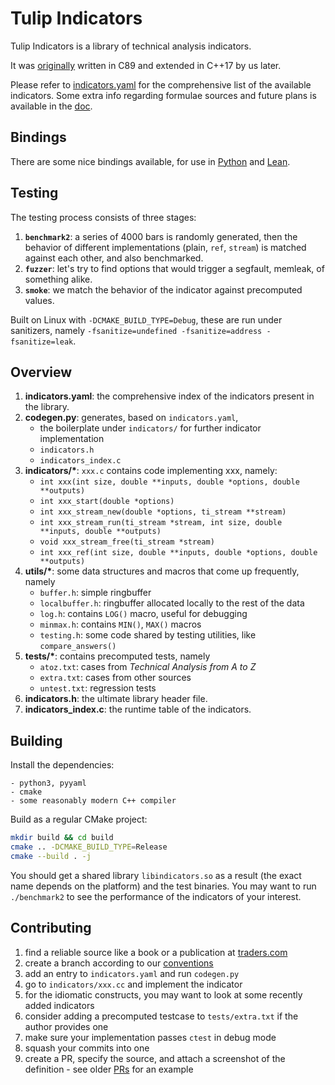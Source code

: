 # Tulip Indicators

Tulip Indicators is a library of technical analysis indicators.

It was [originally](https://github.com/TulipCharts/tulipindicators) written in C89 and extended in C++17 by us later.

Please refer to [indicators.yaml](./indicators.yaml) for the comprehensive list of the available indicators. Some extra info regarding formulae sources and future plans is available in the [doc](https://docs.google.com/spreadsheets/d/1WhdTc_AN-_KF_tgcG8B31Tgy6z-pR9rOv1Nr3dxLn5g).

## Bindings

There are some nice bindings available, for use in [Python](https://github.com/hcmc-project/tulipindicators-bindings/tree/master/python) and [Lean](https://github.com/hcmc-project/tulipindicators-bindings/tree/master/lean).

## Testing

The testing process consists of three stages:
1. **`benchmark2`**: a series of 4000 bars is randomly generated, then the behavior of different implementations (plain, `ref`, `stream`) is matched against each other, and also benchmarked.
2. **`fuzzer`**: let's try to find options that would trigger a segfault, memleak, of something alike.
3. **`smoke`**: we match the behavior of the indicator against precomputed values.

Built on Linux with `-DCMAKE_BUILD_TYPE=Debug`, these are run under sanitizers, namely `-fsanitize=undefined -fsanitize=address -fsanitize=leak`.

## Overview

1. **indicators.yaml**: the comprehensive index of the indicators present in the library.
1. **codegen.py**: generates, based on `indicators.yaml`,
    + the boilerplate under `indicators/` for further indicator implementation
    + `indicators.h`
    + `indicators_index.c`
2. **indicators/\***: `xxx.c` contains code implementing xxx, namely:
    + `int xxx(int size, double **inputs, double *options, double **outputs)`
    + `int xxx_start(double *options)`  
    + `int xxx_stream_new(double *options, ti_stream **stream)`
    + `int xxx_stream_run(ti_stream *stream, int size, double **inputs, double **outputs)`
    + `void xxx_stream_free(ti_stream *stream)`   
    + `int xxx_ref(int size, double **inputs, double *options, double **outputs)`  
3. **utils/\***: some data structures and macros that come up frequently, namely
    + `buffer.h`: simple ringbuffer
    + `localbuffer.h`: ringbuffer allocated locally to the rest of the data
    + `log.h`: contains `LOG()` macro, useful for debugging
    + `minmax.h`: contains `MIN()`, `MAX()` macros
    + `testing.h`: some code shared by testing utilities, like `compare_answers()`
4. **tests/\***: contains precomputed tests, namely
    + `atoz.txt`: cases from *Technical Analysis from A to Z*
    + `extra.txt`: cases from other sources
    + `untest.txt`: regression tests
4. **indicators.h**: the ultimate library header file.
5. **indicators_index.c**: the runtime table of the indicators.

## Building

Install the dependencies:

```
- python3, pyyaml
- cmake
- some reasonably modern C++ compiler
```

Build as a regular CMake project:

```bash
mkdir build && cd build
cmake .. -DCMAKE_BUILD_TYPE=Release
cmake --build . -j
```

You should get a shared library `libindicators.so` as a result (the exact name depends on the platform) and the test binaries. You may want to run `./benchmark2` to see the performance of the indicators of your interest.

## Contributing

1. find a reliable source like a book or a publication at [traders.com](https://traders.com)
1. create a branch according to our [conventions](https://github.com/hcmc-project/docs/blob/master/git.md)
1. add an entry to `indicators.yaml` and run `codegen.py`
2. go to `indicators/xxx.cc` and implement the indicator
3. for the idiomatic constructs, you may want to look at some recently added indicators
4. consider adding a precomputed testcase to `tests/extra.txt` if the author provides one
4. make sure your implementation passes `ctest` in debug mode
5. squash your commits into one
5. create a PR, specify the source, and attach a screenshot of the definition - see older [PRs](https://github.com/hcmc-project/tulipindicators-private/pull/6) for an example
